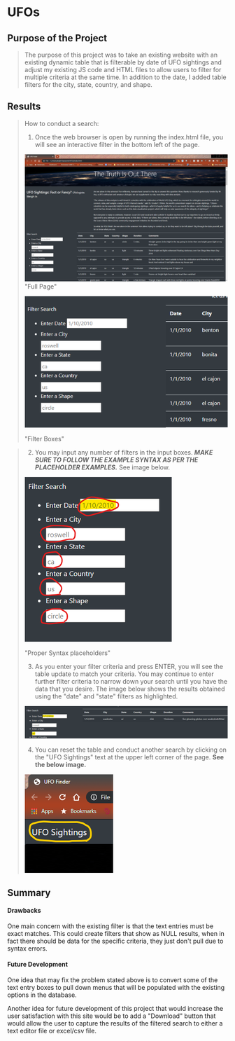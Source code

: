 # UFOs

## Purpose of the Project
>The purpose of this project was to take an existing website with an existing dynamic table that is filterable by date of UFO sightings and adjust my existing JS code and HTML files to allow users to filter for multiple criteria at the same time. In addition to the date, I added table filters for the city, state, country, and shape.

## Results
>How to conduct a search:
>1. Once the web browser is open by running the index.html file, you will see an interactive filter in the bottom left of the page.
>
  > ![](static/images/full_page.png)
  > "Full Page"
>
  > ![](static/images/filter_image.png)
>
  > "Filter Boxes"

>2. You may input any number of filters in the input boxes. ***MAKE SURE TO FOLLOW THE EXAMPLE SYNTAX AS PER THE PLACEHOLDER EXAMPLES.*** See image below.
>
  > ![](static/images/syntax_image.png)
>
  > "Proper Syntax placeholders"
>
>3. As you enter your filter criteria and press ENTER, you will see the table update to match your criteria. You may continue to enter further filter criteria to narrow down your search until you have the data that you desire. The image below shows the results obtained using the "date" and "state" filters as highlighted. 
>
  > ![](static/images/filtered_results.png)
>
>4. You can reset the table and conduct another search by clicking on the "UFO Sightings" text at the upper left corner of the page. **See the below image.**
>
  > ![](static/images/refresh_link.png)

## Summary
#### Drawbacks

One main concern with the existing filter is that the text entries must be exact matches. This could create filters that show as NULL results, when in fact there should be data for the specific criteria, they just don't pull due to syntax errors.

#### Future Development

One idea that may fix the problem stated above is to convert some of the text entry boxes to pull down menus that will be populated with the existing options in the database.

Another idea for future development of this project that would increase the user satisfaction with this site would be to add a "Download" button that would allow the user to capture the results of the filtered search to either a text editor file or excel/csv file.
